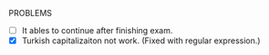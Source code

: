 PROBLEMS

- [ ] It ables to continue after finishing exam.
- [X] Turkish capitalizaiton not work. (Fixed with regular expression.)